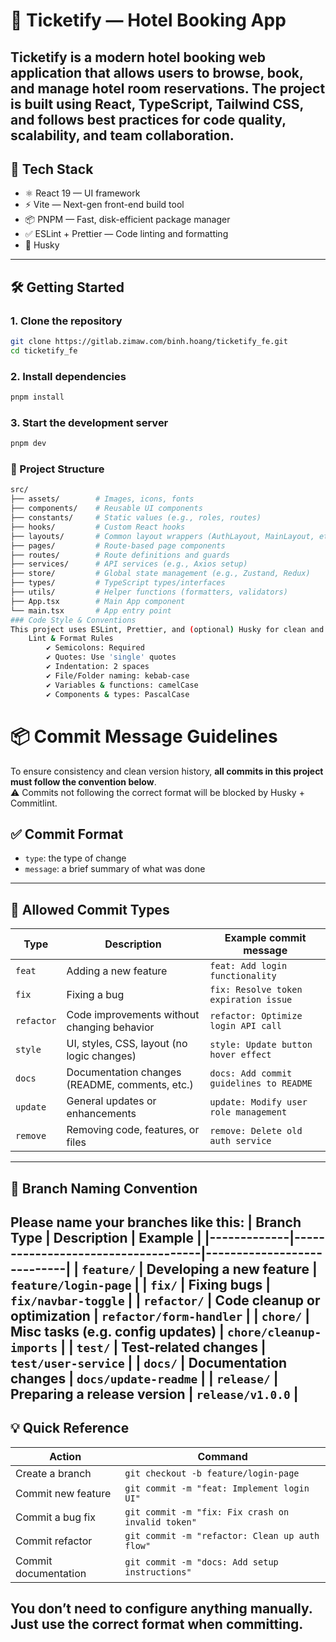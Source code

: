 # 🏨 Ticketify — Hotel Booking App
**Ticketify** is a modern hotel booking web application that allows users to browse, book, and manage hotel room reservations. The project is built using **React**, **TypeScript**, **Tailwind CSS**, and follows best practices for code quality, scalability, and team collaboration.
---
## 🚀 Tech Stack
- ⚛️ React 19 — UI framework
- ⚡ Vite — Next-gen front-end build tool
- 📦 PNPM — Fast, disk-efficient package manager
- ✅ ESLint + Prettier — Code linting and formatting
- 🐶 Husky
---
## 🛠️ Getting Started
### 1. Clone the repository
```bash
git clone https://gitlab.zimaw.com/binh.hoang/ticketify_fe.git
cd ticketify_fe
```
### 2. Install dependencies
```bash
pnpm install
```
### 3. Start the development server
```bash
pnpm dev
```
### 📁 Project Structure

```bash
src/
├── assets/        # Images, icons, fonts
├── components/    # Reusable UI components
├── constants/     # Static values (e.g., roles, routes)
├── hooks/         # Custom React hooks
├── layouts/       # Common layout wrappers (AuthLayout, MainLayout, etc.)
├── pages/         # Route-based page components
├── routes/        # Route definitions and guards
├── services/      # API services (e.g., Axios setup)
├── store/         # Global state management (e.g., Zustand, Redux)
├── types/         # TypeScript types/interfaces
├── utils/         # Helper functions (formatters, validators)
├── App.tsx        # Main App component
└── main.tsx       # App entry point
### Code Style & Conventions
This project uses ESLint, Prettier, and (optional) Husky for clean and consistent code.
    Lint & Format Rules
        ✔️ Semicolons: Required
        ✔️ Quotes: Use 'single' quotes
        ✔️ Indentation: 2 spaces
        ✔️ File/Folder naming: kebab-case
        ✔️ Variables & functions: camelCase
        ✔️ Components & types: PascalCase
```

# 📦 Commit Message Guidelines
To ensure consistency and clean version history, **all commits in this project must follow the convention below**.  
⚠️ Commits not following the correct format will be blocked by Husky + Commitlint.
## ✅ Commit Format
- `type`: the type of change
- `message`: a brief summary of what was done
---
## 🔖 Allowed Commit Types
| Type       | Description                                           | Example commit message                        |
|------------|-------------------------------------------------------|------------------------------------------------|
| `feat`     | Adding a new feature                                  | `feat: Add login functionality`               |
| `fix`      | Fixing a bug                                          | `fix: Resolve token expiration issue`         |
| `refactor` | Code improvements without changing behavior           | `refactor: Optimize login API call`           |
| `style`    | UI, styles, CSS, layout (no logic changes)            | `style: Update button hover effect`           |
| `docs`     | Documentation changes (README, comments, etc.)        | `docs: Add commit guidelines to README`       |
| `update`   | General updates or enhancements                       | `update: Modify user role management`         |
| `remove`   | Removing code, features, or files                     | `remove: Delete old auth service`             |
---
## 🚀 Branch Naming Convention
Please name your branches like this:
| Branch Type | Description                        | Example                    |
|-------------|------------------------------------|----------------------------|
| `feature/`  | Developing a new feature           | `feature/login-page`       |
| `fix/`      | Fixing bugs                        | `fix/navbar-toggle`        |
| `refactor/` | Code cleanup or optimization       | `refactor/form-handler`    |
| `chore/`    | Misc tasks (e.g. config updates)   | `chore/cleanup-imports`    |
| `test/`     | Test-related changes               | `test/user-service`        |
| `docs/`     | Documentation changes              | `docs/update-readme`       |
| `release/`  | Preparing a release version        | `release/v1.0.0`           |
---
## 💡 Quick Reference
| Action               | Command                                             |
|----------------------|-----------------------------------------------------|
| Create a branch      | `git checkout -b feature/login-page`               |
| Commit new feature   | `git commit -m "feat: Implement login UI"`         |
| Commit a bug fix     | `git commit -m "fix: Fix crash on invalid token"`  |
| Commit refactor      | `git commit -m "refactor: Clean up auth flow"`     |
| Commit documentation | `git commit -m "docs: Add setup instructions"`     |
You don’t need to configure anything manually. Just use the correct format when committing.
---
